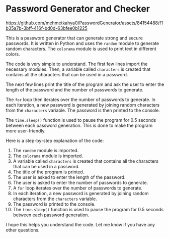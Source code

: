 # Password Generator and Checker




https://github.com/mehmetkahya0/PasswordGenerator/assets/84154488/f1b35a7b-3bff-416f-bd0d-63bfee0b1225






This is a password generator that can generate strong and secure passwords. It is written in Python and uses the `random` module to generate random characters. The `colorama` module is used to print text in different colors.

The code is very simple to understand. The first few lines import the necessary modules. Then, a variable called `characters` is created that contains all the characters that can be used in a password.

The next few lines print the title of the program and ask the user to enter the length of the password and the number of passwords to generate.

The `for` loop then iterates over the number of passwords to generate. In each iteration, a new password is generated by joining random characters from the `characters` variable. The password is then printed to the console.

The `time.sleep()` function is used to pause the program for 0.5 seconds between each password generation. This is done to make the program more user-friendly.

Here is a step-by-step explanation of the code:

1. The `random` module is imported.
2. The `colorama` module is imported.
3. A variable called `characters` is created that contains all the characters that can be used in a password.
4. The title of the program is printed.
5. The user is asked to enter the length of the password.
6. The user is asked to enter the number of passwords to generate.
7. A `for` loop iterates over the number of passwords to generate.
8. In each iteration, a new password is generated by joining random characters from the `characters` variable.
9. The password is printed to the console.
10. The `time.sleep()` function is used to pause the program for 0.5 seconds between each password generation.

I hope this helps you understand the code. Let me know if you have any other questions.
